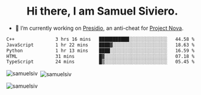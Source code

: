 <h1 align="center">Hi there, I am Samuel Siviero.</h1>

- 🔭 I’m currently working on [Presidio](https://presidio.ac), an anti-cheat for [Project Nova](https://discord.gg/novafn).

<!--START_SECTION:waka-->

```txt
C++               3 hrs 16 mins   ███████████░░░░░░░░░░░░░░   44.58 %
JavaScript        1 hr 22 mins    ████▓░░░░░░░░░░░░░░░░░░░░   18.63 %
Python            1 hr 13 mins    ████░░░░░░░░░░░░░░░░░░░░░   16.59 %
HTML              31 mins         █▓░░░░░░░░░░░░░░░░░░░░░░░   07.18 %
TypeScript        24 mins         █▒░░░░░░░░░░░░░░░░░░░░░░░   05.45 %
```

<!--END_SECTION:waka-->

<p><img align="left" src="https://github-readme-stats.vercel.app/api/top-langs?username=samuelsiv&show_icons=true&locale=en&layout=compact&theme=radical" alt="samuelsiv" /></p>

<p>&nbsp;<img align="center" src="https://github-readme-stats.vercel.app/api?username=samuelsiv&show_icons=true&locale=en&theme=radical" alt="samuelsiv" /></p>
<p align="left"> <img src="https://komarev.com/ghpvc/?username=samuelsiv&label=Profile%20views&color=0e75b6&style=flat" alt="samuelsiv" /> </p>
